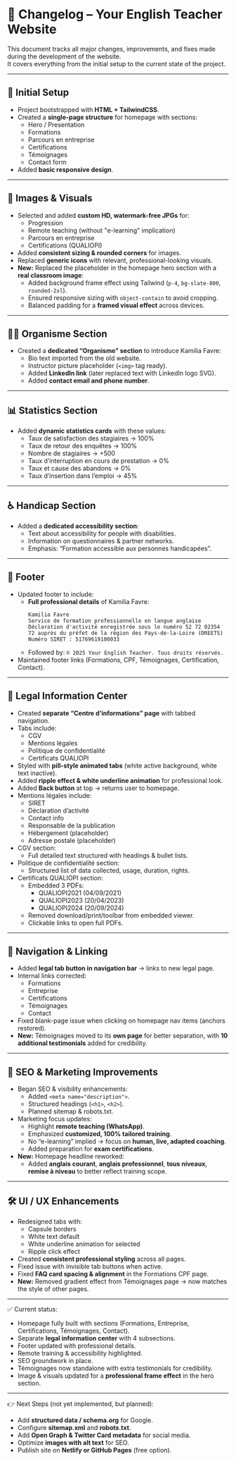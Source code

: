 # 📌 Changelog – Your English Teacher Website

This document tracks all major changes, improvements, and fixes made during the development of the website.  
It covers everything from the initial setup to the current state of the project.  

---

## 🚀 Initial Setup
- Project bootstrapped with **HTML + TailwindCSS**.
- Created a **single-page structure** for homepage with sections:
  - Hero / Presentation
  - Formations
  - Parcours en entreprise
  - Certifications
  - Témoignages
  - Contact form
- Added **basic responsive design**.

---

## 🎨 Images & Visuals
- Selected and added **custom HD, watermark-free JPGs** for:
  - Progression
  - Remote teaching (without "e-learning" implication)
  - Parcours en entreprise
  - Certifications (QUALIOPI)
- Added **consistent sizing & rounded corners** for images.
- Replaced **generic icons** with relevant, professional-looking visuals.
- **New:** Replaced the placeholder in the homepage hero section with a **real classroom image**:
  - Added background frame effect using Tailwind (`p-4`, `bg-slate-800`, `rounded-2xl`).
  - Ensured responsive sizing with `object-contain` to avoid cropping.
  - Balanced padding for a **framed visual effect** across devices.

---

## 👩‍🏫 Organisme Section
- Created a **dedicated “Organisme” section** to introduce Kamilia Favre:
  - Bio text imported from the old website.
  - Instructor picture placeholder (`<img>` tag ready).
  - Added **LinkedIn link** (later replaced text with LinkedIn logo SVG).
  - Added **contact email and phone number**.

---

## 📊 Statistics Section
- Added **dynamic statistics cards** with these values:
  - Taux de satisfaction des stagiaires → 100%
  - Taux de retour des enquêtes → 100%
  - Nombre de stagiaires → +500
  - Taux d’interruption en cours de prestation → 0%
  - Taux et cause des abandons → 0%
  - Taux d’insertion dans l’emploi → 45%

---

## ♿ Handicap Section
- Added a **dedicated accessibility section**:
  - Text about accessibility for people with disabilities.
  - Information on questionnaires & partner networks.
  - Emphasis: “Formation accessible aux personnes handicapées”.

---

## 📑 Footer
- Updated footer to include:
  - **Full professional details** of Kamilia Favre:
    ```
    Kamilia Favre
    Service de formation professionnelle en langue anglaise
    Déclaration d'activité enregistrée sous le numéro 52 72 02354 72 auprès du préfet de la région des Pays-de-la-Loire (DREETS)
    Numéro SIRET : 51769619100033
    ```
  - Followed by: `© 2025 Your English Teacher. Tous droits réservés.`
- Maintained footer links (Formations, CPF, Témoignages, Certification, Contact).

---

## 📜 Legal Information Center
- Created **separate “Centre d’informations” page** with tabbed navigation.
- Tabs include:
  - CGV
  - Mentions légales
  - Politique de confidentialité
  - Certificats QUALIOPI
- Styled with **pill-style animated tabs** (white active background, white text inactive).
- Added **ripple effect & white underline animation** for professional look.
- Added **Back button** at top → returns user to homepage.
- Mentions légales include:
  - SIRET
  - Déclaration d’activité
  - Contact info
  - Responsable de la publication
  - Hébergement (placeholder)
  - Adresse postale (placeholder)
- CGV section:
  - Full detailed text structured with headings & bullet lists.
- Politique de confidentialité section:
  - Structured list of data collected, usage, duration, rights.
- Certificats QUALIOPI section:
  - Embedded 3 PDFs:
    - QUALIOPI2021 (04/09/2021)
    - QUALIOPI2023 (20/04/2023)
    - QUALIOPI2024 (20/09/2024)
  - Removed download/print/toolbar from embedded viewer.
  - Clickable links to open full PDFs.

---

## 🔗 Navigation & Linking
- Added **legal tab button in navigation bar** → links to new legal page.
- Internal links corrected:
  - Formations
  - Entreprise
  - Certifications
  - Témoignages
  - Contact
- Fixed blank-page issue when clicking on homepage nav items (anchors restored).
- **New:** Témoignages moved to its **own page** for better separation, with **10 additional testimonials** added for credibility.

---

## 🎯 SEO & Marketing Improvements
- Began SEO & visibility enhancements:
  - Added `<meta name="description">`.
  - Structured headings (`<h1>`, `<h2>`).
  - Planned sitemap & robots.txt.
- Marketing focus updates:
  - Highlight **remote teaching (WhatsApp)**.
  - Emphasized **customized, 100% tailored training**.
  - No “e-learning” implied → focus on **human, live, adapted coaching**.
  - Added preparation for **exam certifications**.
- **New:** Homepage headline reworked:
  - Added **anglais courant**, **anglais professionnel**, **tous niveaux**, **remise à niveau** to better reflect training scope.

---

## 🛠️ UI / UX Enhancements
- Redesigned tabs with:
  - Capsule borders
  - White text default
  - White underline animation for selected
  - Ripple click effect
- Created **consistent professional styling** across all pages.
- Fixed issue with invisible tab buttons when active.
- Fixed **FAQ card spacing & alignment** in the Formations CPF page.
- **New:** Removed gradient effect from Témoignages page → now matches the style of other pages.

---

✅ Current status:  
- Homepage fully built with sections (Formations, Entreprise, Certifications, Témoignages, Contact).  
- Separate **legal information center** with 4 subsections.  
- Footer updated with professional details.  
- Remote training & accessibility highlighted.  
- SEO groundwork in place.  
- Témoignages now standalone with extra testimonials for credibility.  
- Image & visuals updated for a **professional frame effect** in the hero section.  

---

👉 Next Steps (not yet implemented, but planned):  
- Add **structured data / schema.org** for Google.  
- Configure **sitemap.xml** and **robots.txt**.  
- Add **Open Graph & Twitter Card metadata** for social media.  
- Optimize **images with alt text** for SEO.  
- Publish site on **Netlify or GitHub Pages** (free option).  

